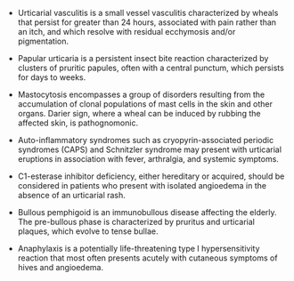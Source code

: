 - Urticarial vasculitis is a small vessel vasculitis characterized by wheals that persist for greater than 24 hours, associated with pain rather than an itch, and which resolve with residual ecchymosis and/or pigmentation.

- Papular urticaria is a persistent insect bite reaction characterized by clusters of pruritic papules, often with a central punctum, which persists for days to weeks.

- Mastocytosis encompasses a group of disorders resulting from the accumulation of clonal populations of mast cells in the skin and other organs. Darier sign, where a wheal can be induced by rubbing the affected skin, is pathognomonic.

- Auto-inflammatory syndromes such as cryopyrin-associated periodic syndromes (CAPS) and Schnitzler syndrome may present with urticarial eruptions in association with fever, arthralgia, and systemic symptoms.

- C1-esterase inhibitor deficiency, either hereditary or acquired, should be considered in patients who present with isolated angioedema in the absence of an urticarial rash.

- Bullous pemphigoid is an immunobullous disease affecting the elderly. The pre-bullous phase is characterized by pruritus and urticarial plaques, which evolve to tense bullae.

- Anaphylaxis is a potentially life-threatening type I hypersensitivity reaction that most often presents acutely with cutaneous symptoms of hives and angioedema.